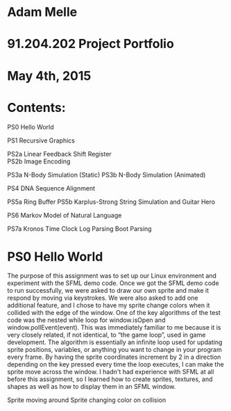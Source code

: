 # Adam Melle
# 91.204.202 Project Portfolio
# May 4th, 2015


# Contents:

PS0 Hello World

PS1 Recursive Graphics

PS2a Linear Feedback Shift Register  
PS2b Image Encoding

PS3a N-Body Simulation (Static)
PS3b N-Body Simulation (Animated)

PS4 DNA Sequence Alignment

PS5a Ring Buffer
PS5b Karplus-Strong String Simulation and Guitar Hero

PS6 Markov Model of Natural Language

PS7a Kronos Time Clock Log Parsing Boot Parsing



# PS0 Hello World

The purpose of this assignment was to set up our Linux environment and experiment with the SFML demo code. Once we got the SFML demo code to run successfully, we were asked to draw our own sprite and make it respond by moving via keystrokes. We were also asked to add one additional feature, and I chose to have my sprite change colors when it collided with the edge of the window. One of the key algorithms of the test code was the nested while loop for window.isOpen and window.pollEvent(event). This was immediately familiar to me because it is very closely related, if not identical, to “the game loop”, used in game development. The algorithm is essentially an infinite loop used for updating sprite positions, variables, or anything you want to change in your program every frame. By having the sprite coordinates increment by 2 in a direction depending on the key pressed every time the loop executes, I can make the sprite move across the window. I hadn't had experience with SFML at all before this assignment, so I learned how to create sprites, textures, and shapes as well as how to display them in an SFML window.

Sprite moving around                                     Sprite changing color on collision
